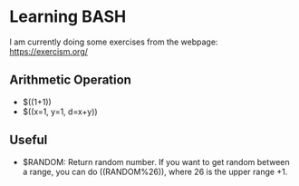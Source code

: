 # Learning BASH 

I am currently doing some exercises from the webpage: https://exercism.org/


## Arithmetic Operation
- $((1+1))  
- $((x=1, y=1, d=x+y))

## Useful 
- $RANDOM: Return random number. If you want to get random between a range, you can do $(($RANDOM%26)), where 26 is the upper range +1.



